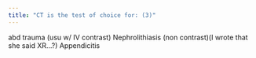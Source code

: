 ```yaml
---
title: "CT is the test of choice for: (3)"
---
```

abd trauma (usu w/ IV contrast)
Nephrolithiasis (non contrast)(I wrote that she said XR...?)
Appendicitis

